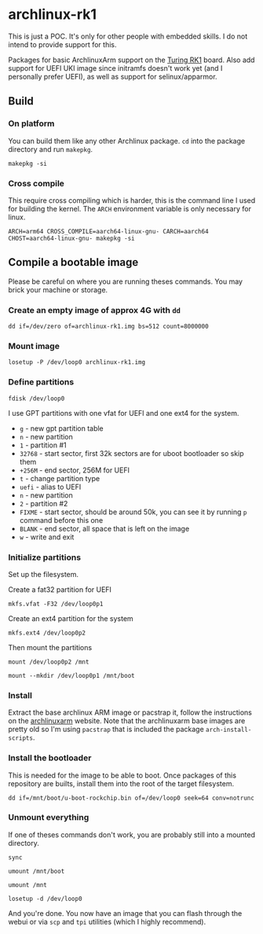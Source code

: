 archlinux-rk1
====================

This is just a POC. It's only for other people with embedded skills. I do not intend to provide support for this.

Packages for basic ArchlinuxArm support on the [Turing RK1](https://turingpi.com/product/turing-rk1) board.
Also add support for UEFI UKI image since initramfs doesn't work yet (and I personally prefer UEFI), as well as support for selinux/apparmor.


## Build
### On platform

You can build them like any other Archlinux package. `cd` into the package directory and run `makepkg`.

`makepkg -si`

### Cross compile

This require cross compiling which is harder, this is the command line I used for building the kernel.
The `ARCH` environment variable is only necessary for linux.

`ARCH=arm64 CROSS_COMPILE=aarch64-linux-gnu- CARCH=aarch64 CHOST=aarch64-linux-gnu- makepkg -si`

## Compile a bootable image

Please be careful on where you are running theses commands. You may brick your machine or storage.

### Create an empty image of approx 4G with `dd`

`dd if=/dev/zero of=archlinux-rk1.img bs=512 count=8000000`

### Mount image

`losetup -P /dev/loop0 archlinux-rk1.img`

### Define partitions

`fdisk /dev/loop0`

I use GPT partitions with one vfat for UEFI and one ext4 for the system.

- `g` - new gpt partition table
- `n` - new partition
- `1` - partition #1
- `32768` - start sector, first 32k sectors are for uboot bootloader so skip them
- `+256M` - end sector, 256M for UEFI
- `t` - change partition type
- `uefi` - alias to UEFI
- `n` - new partition
- `2` - partition #2
- `FIXME` - start sector, should be around 50k, you can see it by running `p` command before this one
- `BLANK` - end sector, all space that is left on the image
- `w` - write and exit

### Initialize partitions

Set up the filesystem.

Create a fat32 partition for UEFI

`mkfs.vfat -F32 /dev/loop0p1`

Create an ext4 partition for the system

`mkfs.ext4 /dev/loop0p2`

Then mount the partitions

`mount /dev/loop0p2 /mnt`

`mount --mkdir /dev/loop0p1 /mnt/boot`

### Install

Extract the base archlinux ARM image or pacstrap it, follow the instructions on the [archlinuxarm](https://archlinuxarm.org/platforms/armv8/generic) website.
Note that the archlinuxarm base images are pretty old so I'm using `pacstrap` that is included the package `arch-install-scripts`.

### Install the bootloader

This is needed for the image to be able to boot. Once packages of this repository are builts, install them into the root of the target filesystem.

`dd if=/mnt/boot/u-boot-rockchip.bin of=/dev/loop0 seek=64 conv=notrunc`


### Unmount everything

If one of theses commands don't work, you are probably still into a mounted directory.

`sync`

`umount /mnt/boot`

`umount /mnt`

`losetup -d /dev/loop0`

And you're done. You now have an image that you can flash through the webui or via `scp` and `tpi` utilities (which I highly recommend).
